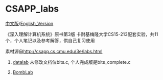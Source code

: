 # CSAPP_labs


[中文版]("README_ch.md")/[English_Version]("README.md")

《深入理解计算机系统》原书第3版
卡耐基梅隆大学CS15-213配套实验，共11个，个人笔记以及参考解答，供自己复习使用

素材源自<http://csapp.cs.cmu.edu/3e/labs.html>

1. [datalab]("datalab_handout")
未修改文档位bits.c, 个人完成版是bits_complete.c

2. [BombLab]("bomblab")

